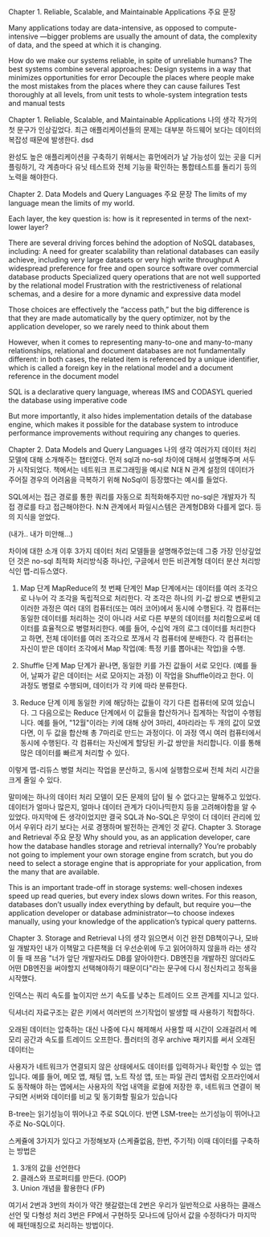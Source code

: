 Chapter 1. Reliable, Scalable, and Maintainable Applications 주요 문장
 
Many applications today are data-intensive, as opposed to compute-intensive —bigger problems are usually the amount of data, the complexity of data, and the speed at which it is changing.
 
How do we make our systems reliable, in spite of unreliable humans? The best systems combine several approaches:
Design systems in a way that minimizes opportunities for error
Decouple the places where people make the most mistakes from the places where they can cause failures
Test thoroughly at all levels, from unit tests to whole-system integration tests and manual tests
 
 
 
Chapter 1. Reliable, Scalable, and Maintainable Applications 나의 생각
작가의 첫 문구가 인상깊었다. 최근 애플리케이션들의 문제는 대부분 하드웨어 보다는 데이터의 복잡성 때문에 발생한다. dsd
 
완성도 높은 애플리케이션을 구축하기 위해서는 휴먼에러가 날 가능성이 있는 곳을 디커플링하기, 각 계층마다 유닛 테스트와 전체 기능을 확인하는 통합테스트를 돌리기 등의 노력을 해야한다.
 
Chapter 2. Data Models and Query Languages 주요 문장
The limits of my language mean the limits of my world.
 
Each layer, the key question is: how is it represented in terms of the next-lower layer?
 
There are several driving forces behind the adoption of NoSQL databases, including:
A need for greater scalability than relational databases can easily achieve, including very large datasets or very high write throughput
A widespread preference for free and open source software over commercial database products
Specialized query operations that are not well supported by the relational model
Frustration with the restrictiveness of relational schemas, and a desire for a more dynamic and expressive data model
 
Those choices are effectively the “access path,” but the big difference is that they are made automatically by the query optimizer, not by the application developer, so we rarely need to think about them
 
However, when it comes to representing many-to-one and many-to-many relationships, relational and document databases are not fundamentally different: in both cases, the related item is referenced by a unique identifier, which is called a foreign key in the relational model and a document reference in the document model
 
SQL is a declarative query language, whereas IMS and CODASYL queried the database using imperative code
 
But more importantly, it also hides implementation details of the database engine, which makes it possible for the database system to introduce performance improvements without requiring any changes to queries.
 
 
Chapter 2. Data Models and Query Languages 나의 생각
여러가지 데이터 처리 모델에 대해 소개해주는 챕터였다. 먼저 sql과 no-sql 차이에 대해서 설명해주며 서두가 시작되었다. 책에서는 네트워크 프로그래밍을 예시로 N대 N 관계 설정의 데이터가 주어질 경우의 어려움을 극복하기 위해 NoSql이 등장했다는 예시를 들었다. 
 
SQL에서는 접근 경로를 통한 쿼리를 자동으로 최적화해주지만 no-sql은 개발자가 직접 경로를 타고 접근해야한다. N:N 관계에서 파일시스템은 관계형DB와 다를게 없다. 등의 지식을 얻었다.
 

(내가.. 내가 미안해...)
 
차이에 대한 소개 이후 3가지 데이터 처리 모델들을 설명해주었는데 그중 가장 인상깊었던 것은 no-sql 최적화 처리방식중 하나인, 구글에서 만든 비관계형 데이터 분산 처리방식인 맵-리듀스였다.
 
1. Map 단계
MapReduce의 첫 번째 단계인 Map 단계에서는 데이터를 여러 조각으로 나누어 각 조각을 독립적으로 처리한다. 각 조각은 하나의 키-값 쌍으로 변환되고 이러한 과정은 여러 대의 컴퓨터(또는 여러 코어)에서 동시에 수행된다. 각 컴퓨터는 동일한 데이터를 처리하는 것이 아니라 서로 다른 부분의 데이터를 처리함으로써 데이터를 효율적으로 병렬처리한다.
예를 들어, 수십억 개의 로그 데이터를 처리한다고 하면, 전체 데이터를 여러 조각으로 쪼개서 각 컴퓨터에 분배한다. 각 컴퓨터는 자신이 받은 데이터 조각에서 Map 작업(예: 특정 키를 뽑아내는 작업)을 수행.
 
2. Shuffle 단계
Map 단계가 끝나면, 동일한 키를 가진 값들이 서로 모인다. (예를 들어, 날짜가 같은 데이터는 서로 모아지는 과정) 이 작업을 Shuffle이라고 한다. 이 과정도 병렬로 수행되며, 데이터가 각 키에 따라 분류한다.
 
3. Reduce 단계
이제 동일한 키에 해당하는 값들이 각기 다른 컴퓨터에 모여 있습니다. 그 다음으로는 Reduce 단계에서 이 값들을 합산하거나 집계하는 작업이 수행됩니다. 예를 들어, "12월"이라는 키에 대해 상어 3마리, 4마리라는 두 개의 값이 모였다면, 이 두 값을 합산해 총 7마리로 만드는 과정이다. 이 과정 역시 여러 컴퓨터에서 동시에 수행된다. 각 컴퓨터는 자신에게 할당된 키-값 쌍만을 처리합니다. 이를 통해 많은 데이터를 빠르게 처리할 수 있다.
 
이렇게 맵-리듀스 병렬 처리는 작업을 분산하고, 동시에 실행함으로써 전체 처리 시간을 크게 줄일 수 있다.
 
말미에는 하나의 데이터 처리 모델이 모든 문제의 답이 될 수 없다고는 말해주고 있었다. 데이터가 얼마나 많은지, 얼마나 데이터 관계가 다이나믹한지 등을 고려해야함을 알 수 있었다. 마지막에 든 생각이었지만 결국 SQL과 No-SQL은 무엇이 더 데이터 관리에 있어서 우위다 라기 보다는 서로 경쟁하며 발전하는 관계인 것 같다. 
Chapter 3. Storage and Retrieval 주요 문장
Why should you, as an application developer, care how the database handles storage and retrieval internally? You’re probably not going to implement your own storage engine from scratch, but you do need to select a storage engine that is appropriate for your application, from the many that are available.
 
This is an important trade-off in storage systems: well-chosen indexes speed up read queries, but every index slows down writes. For this reason, databases don’t usually index everything by default, but require you—the application developer or database administrator—to choose indexes manually, using your knowledge of the application’s typical query patterns. 
 
 
 
Chapter 3. Storage and Retrieval 나의 생각
읽으면서 이건 완전 DB책이구나, 모바일 개발자인 내가 이책말고 다른책을 더 우선순위에 두고 읽어야하지 않을까 라는 생각이 들 때 쯔음 "너가 앞단 개발자라도 DB를 알아야한다. DB엔진을 개발하진 않더라도 어떤 DB엔진을 써야할지 선택해야하기 때문이다"라는 문구에 다시 정신차리고 정독을 시작했다.
 
인덱스는 쿼리 속도를 높이지만 쓰기 속도를 낮추는 트레이드 오프 관계를 지니고 있다. 
 
딕셔너리 자료구조는 같은 키에서 여러번의 쓰기작업이 발생할 때 사용하기 적합하다.
 
오래된 데이터는 압축하는 대신 나중에 다시 해제해서 사용할 때 시간이 오래걸려서 메모리 공간과 속도를 트레이드 오프한다.
플러터의 경우 archive 패키지를 써서 오래된 데이터는 
 
사용자가 네트워크가 연결되지 않은 상태에서도 데이터를 입력하거나 확인할 수 있는 앱입니다. 예를 들어, 메모 앱, 채팅 앱, 노트 작성 앱, 또는 파일 관리 앱처럼 오프라인에서도 동작해야 하는 앱에서는 사용자의 작업 내역을 로컬에 저장한 후, 네트워크 연결이 복구되면 서버와 데이터를 비교 및 동기화할 필요가 있습니다
 
B-tree는 읽기성능이 뛰어나고 주로 SQL이다. 반면 LSM-tree는 쓰기성능이 뛰어나고 주로 No-SQL이다.
 
스케쥴에 3가지가 있다고 가정해보자 (스케쥴없음, 한번, 주기적) 이때 데이터를 구축하는 방법은
1. 3개의 값을 선언한다
2. 클래스와 프로퍼티를 만든다. (OOP)
3. Union 개념을 활용한다 (FP) 
 
여기서 2번과 3번의 차이가 약간 헷갈렸는데 2번은 우리가 일반적으로 사용하는 클래스 선언 및 다형성 처리 3번은 FP에서 구현하듯 모나드에 담아서 값을 수정하다가 마지막에 패턴매칭으로 처리하는 방법이다.
